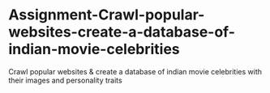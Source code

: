 # Assignment-Crawl-popular-websites-create-a-database-of-indian-movie-celebrities

Crawl popular websites & create a database of indian movie celebrities with their images and personality traits
